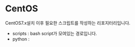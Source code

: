 # CentOS

CentOS7.x설치 이후 필요한 스크립트를 작성하는 리포지터리입니다.

- scripts : bash script가 모여있는 경로입니다.
- python : 

